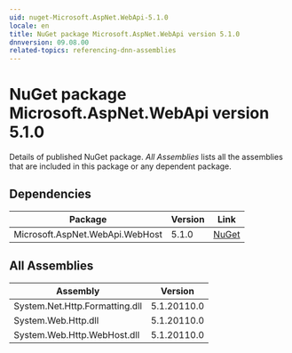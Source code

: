 ```yaml
---
uid: nuget-Microsoft.AspNet.WebApi-5.1.0
locale: en
title: NuGet package Microsoft.AspNet.WebApi version 5.1.0
dnnversion: 09.08.00
related-topics: referencing-dnn-assemblies
---
```


# NuGet package Microsoft.AspNet.WebApi version 5.1.0
Details of published NuGet package.
*All Assemblies* lists all the assemblies that are included in this package or any dependent package.

## Dependencies

|Package|Version|Link|
|---|---|---|
|Microsoft.AspNet.WebApi.WebHost|5.1.0|[NuGet](https://www.nuget.org/packages/Microsoft.AspNet.WebApi.WebHost/5.1.0)|

## All Assemblies

|Assembly|Version|
|---|---|
|System.Net.Http.Formatting.dll|5.1.20110.0|
|System.Web.Http.dll|5.1.20110.0|
|System.Web.Http.WebHost.dll|5.1.20110.0|

